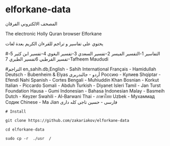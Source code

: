 # elforkane-data

المصحف الالكتروني الفرقان

The electronic Holly Quran browser Elforkane

يحتوي على تفاسير و تراجم للقرءان الكريم بعدة لغات

#التفاسير
 	1-التفسير الميسر
	2-تفسير السعدي
	3-تفسير البغوي
	4-تفسير ابن كثير
	5-تفسير القرطبي
	6تفسير الطبري
	7-Tafheem Maududi
	
#التراجم
	en_sahih.db,English - Sahih International
	Français - Hamidullah
	Deutsch - Bubenheim & Elyas
	أردو - جالندربرى
	Россию - Кулиев
	Shqiptar - Efendi Nahi
	Spanish - Cortes
	Bengali - Muhiuddin Khan
	Bosnian - Korkut
	Italian - Piccardo
	Somali - Abduh
	Turkish - Diyanet Isleri
	Tamil - Jan Turst Foundation
	Hausa - Gumi
	Indonesian - Bahasa Indonesian
	Malay - Basmeih
	Dutch - Keyzer
	Swahili - Al-Barwani
	Thai - ภาษาไทย
	Uzbek - Мухаммад Содик
	Chinese - Ma Jian
	فارسى - حسين تاجى كله دارى
	
	# Install
	
	git clone https://github.com/zakariakov/elforkane-data
	
	cd elforkane-data
	
	sudo cp -r  ./usr  /
